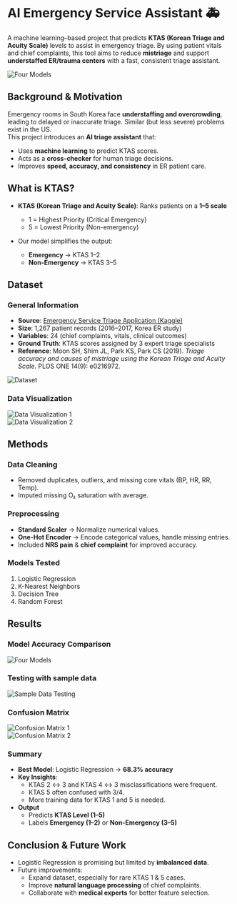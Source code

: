 # AI Emergency Service Assistant 🚑  

A machine learning–based project that predicts **KTAS (Korean Triage and Acuity Scale)** levels to assist in emergency triage. By using patient vitals and chief complaints, this tool aims to reduce **mistriage** and support **understaffed ER/trauma centers** with a fast, consistent triage assistant.

![Four Models](https://github.com/yerin16/ai-diagnosis-assistant/blob/main/images/models.png?raw=true)

## Background & Motivation
Emergency rooms in South Korea face **understaffing and overcrowding**, leading to delayed or inaccurate triage. Similar (but less severe) problems exist in the US.  
This project introduces an **AI triage assistant** that:
- Uses **machine learning** to predict KTAS scores.  
- Acts as a **cross-checker** for human triage decisions.  
- Improves **speed, accuracy, and consistency** in ER patient care. 


## What is KTAS?
- **KTAS (Korean Triage and Acuity Scale)**: Ranks patients on a **1–5 scale**  
  - 1 = Highest Priority (Critical Emergency)  
  - 5 = Lowest Priority (Non-emergency)  

- Our model simplifies the output:  
    - **Emergency** → KTAS 1–2  
    - **Non-Emergency** → KTAS 3–5  


## Dataset

### General Information
- **Source**: [Emergency Service Triage Application (Kaggle)](https://www.kaggle.com/datasets/ilkeryildiz/emergency-service-triage-application/data)  
- **Size**: 1,267 patient records (2016–2017, Korea ER study)  
- **Variables**: 24 (chief complaints, vitals, clinical outcomes)  
- **Ground Truth**: KTAS scores assigned by 3 expert triage specialists  
- **Reference**: Moon SH, Shim JL, Park KS, Park CS (2019). *Triage accuracy and causes of mistriage using the Korean Triage and Acuity Scale*. PLOS ONE 14(9): e0216972.  

![Dataset](https://github.com/yerin16/ai-diagnosis-assistant/blob/main/images/dataset.png?raw=true)

### Data Visualization
![Data Visualization 1](https://github.com/yerin16/ai-diagnosis-assistant/blob/main/images/visualization-1.png?raw=true)\
![Data Visualization 2](https://github.com/yerin16/ai-diagnosis-assistant/blob/main/images/visualization-2.png?raw=true)

## Methods

### Data Cleaning
- Removed duplicates, outliers, and missing core vitals (BP, HR, RR, Temp).  
- Imputed missing O₂ saturation with average.  

### Preprocessing
- **Standard Scaler** → Normalize numerical values.  
- **One-Hot Encoder** → Encode categorical values, handle missing entries.  
- Included **NRS pain** & **chief complaint** for improved accuracy.  

### Models Tested
1. Logistic Regression  
2. K-Nearest Neighbors  
3. Decision Tree  
4. Random Forest  


## Results

### Model Accuracy Comparison
![Four Models](https://github.com/yerin16/ai-diagnosis-assistant/blob/main/images/models.png?raw=true) 

### Testing with sample data
![Sample Data Testing](https://github.com/yerin16/ai-diagnosis-assistant/blob/main/images/output.png?raw=true)

### Confusion Matrix
![Confusion Matrix 1](https://github.com/yerin16/ai-diagnosis-assistant/blob/main/images/cm-1.png?raw=true)\
![Confusion Matrix 2](https://github.com/yerin16/ai-diagnosis-assistant/blob/main/images/cm-2.png?raw=true)

### Summary
- **Best Model**: Logistic Regression → **68.3% accuracy**  
- **Key Insights**:  
  - KTAS 2 ↔ 3 and KTAS 4 ↔ 3 misclassifications were frequent.  
  - KTAS 5 often confused with 3/4.  
  - More training data for KTAS 1 and 5 is needed.  
- **Output**
    - Predicts **KTAS Level (1–5)**  
    - Labels **Emergency (1–2)** or **Non-Emergency (3–5)**  


## Conclusion & Future Work
- Logistic Regression is promising but limited by **imbalanced data**.  
- Future improvements:  
  - Expand dataset, especially for rare KTAS 1 & 5 cases.  
  - Improve **natural language processing** of chief complaints.  
  - Collaborate with **medical experts** for better feature selection.  